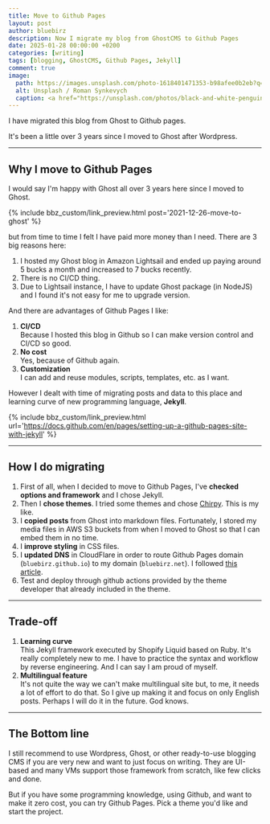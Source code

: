 ```yaml
---
title: Move to Github Pages
layout: post
author: bluebirz
description: Now I migrate my blog from GhostCMS to Github Pages
date: 2025-01-28 00:00:00 +0200
categories: [writing]
tags: [blogging, GhostCMS, Github Pages, Jekyll]
comment: true
image:
  path: https://images.unsplash.com/photo-1618401471353-b98afee0b2eb?q=80&w=2088&auto=format&fit=crop&ixlib=rb-4.0.3&ixid=M3wxMjA3fDB8MHxwaG90by1wYWdlfHx8fGVufDB8fHx8fA%3D%3D
  alt: Unsplash / Roman Synkevych
  caption: <a href="https://unsplash.com/photos/black-and-white-penguin-toy-wX2L8L-fGeA">Unsplash / Roman Synkevych</a>
---
```


I have migrated this blog from Ghost to Github pages.

It's been a little over 3 years since I moved to Ghost after Wordpress.

---

## Why I move to Github Pages

I would say I'm happy with Ghost all over 3 years here since I moved to Ghost.

{% include bbz_custom/link_preview.html post='2021-12-26-move-to-ghost' %}

but from time to time I felt I have paid more money than I need. There are 3 big reasons here:

1. I hosted my Ghost blog in Amazon Lightsail and ended up paying around 5 bucks a month and increased to 7 bucks recently.
1. There is no CI/CD thing.
1. Due to Lightsail instance, I have to update Ghost package (in NodeJS) and I found it's not easy for me to upgrade version.

And there are advantages of Github Pages I like:

1. **CI/CD**  
  Because I hosted this blog in Github so I can make version control and CI/CD so good.
1. **No cost**  
  Yes, because of Github again.
1. **Customization**  
  I can add and reuse modules, scripts, templates, etc. as I want.

However I dealt with time of migrating posts and data to this place and learning curve of new programming language, **Jekyll**.

{% include bbz_custom/link_preview.html url='<https://docs.github.com/en/pages/setting-up-a-github-pages-site-with-jekyll>' %}

---

## How I do migrating

1. First of all, when I decided to move to Github Pages, I've **checked options and framework** and I chose Jekyll.
1. Then I **chose themes**. I tried some themes and chose [Chirpy](https://chirpy.cotes.page). This is my like.
1. I **copied posts** from Ghost into markdown files. Fortunately, I stored my media files in AWS S3 buckets from when I moved to Ghost so that I can embed them in no time.
1. I **improve styling** in CSS files.
1. I **updated DNS** in CloudFlare in order to route Github Pages domain (`bluebirz.github.io`) to my domain (`bluebirz.net`). I followed [this article](https://blog.cloudflare.com/secure-and-fast-github-pages-with-cloudflare/).
1. Test and deploy through github actions provided by the theme developer that already included in the theme.

---

## Trade-off

1. **Learning curve**  
  This Jekyll framework executed by Shopify Liquid based on Ruby. It's really completely new to me. I have to practice the syntax and workflow by reverse engineering. And I can say I am proud of myself.
1. **Multilingual feature**  
  It's not quite the way we can't make multilingual site but, to me, it needs a lot of effort to do that. So I give up making it and focus on only English posts. Perhaps I will do it in the future. God knows.
  
---

## The Bottom line

I still recommend to use Wordpress, Ghost, or other ready-to-use blogging CMS if you are very new and want to just focus on writing. They are UI-based and many VMs support those framework from scratch, like few clicks and done.

But if you have some programming knowledge, using Github, and want to make it zero cost, you can try Github Pages. Pick a theme you'd like and start the project.
